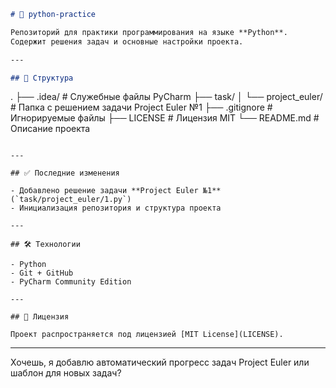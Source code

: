```markdown
# 🐍 python-practice

Репозиторий для практики программирования на языке **Python**.  
Содержит решения задач и основные настройки проекта.

---

## 📁 Структура

```

.
├── .idea/                  # Служебные файлы PyCharm
├── task/
│   └── project\_euler/     # Папка с решением задачи Project Euler №1
├── .gitignore             # Игнорируемые файлы
├── LICENSE                # Лицензия MIT
└── README.md              # Описание проекта

```

---

## ✅ Последние изменения

- Добавлено решение задачи **Project Euler №1** (`task/project_euler/1.py`)
- Инициализация репозитория и структура проекта

---

## 🛠 Технологии

- Python
- Git + GitHub
- PyCharm Community Edition

---

## 📜 Лицензия

Проект распространяется под лицензией [MIT License](LICENSE).
```

---

Хочешь, я добавлю автоматический прогресс задач Project Euler или шаблон для новых задач?
